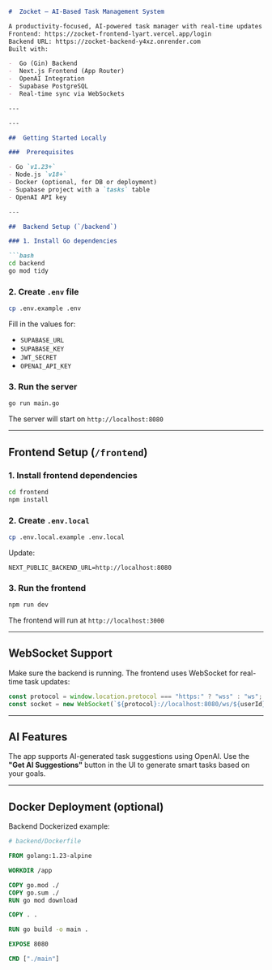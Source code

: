 ```markdown
#  Zocket – AI-Based Task Management System

A productivity-focused, AI-powered task manager with real-time updates using WebSockets.
Frontend: https://zocket-frontend-lyart.vercel.app/login
Backend URL: https://zocket-backend-y4xz.onrender.com
Built with:

-  Go (Gin) Backend
-  Next.js Frontend (App Router)
-  OpenAI Integration
-  Supabase PostgreSQL
-  Real-time sync via WebSockets

---

---

##  Getting Started Locally

###  Prerequisites

- Go `v1.23+`
- Node.js `v18+`
- Docker (optional, for DB or deployment)
- Supabase project with a `tasks` table
- OpenAI API key

---

##  Backend Setup (`/backend`)

### 1. Install Go dependencies

```bash
cd backend
go mod tidy
```

### 2. Create `.env` file

```bash
cp .env.example .env
```

Fill in the values for:

- `SUPABASE_URL`
- `SUPABASE_KEY`
- `JWT_SECRET`
- `OPENAI_API_KEY`

### 3. Run the server

```bash
go run main.go
```

The server will start on `http://localhost:8080`

---

##  Frontend Setup (`/frontend`)

### 1. Install frontend dependencies

```bash
cd frontend
npm install
```

### 2. Create `.env.local`

```bash
cp .env.local.example .env.local
```

Update:

```
NEXT_PUBLIC_BACKEND_URL=http://localhost:8080
```

### 3. Run the frontend

```bash
npm run dev
```

The frontend will run at `http://localhost:3000`

---

##  WebSocket Support

Make sure the backend is running. The frontend uses WebSocket for real-time task updates:

```ts
const protocol = window.location.protocol === "https:" ? "wss" : "ws";
const socket = new WebSocket(`${protocol}://localhost:8080/ws/${userId}`);
```

---

##  AI Features

The app supports AI-generated task suggestions using OpenAI. Use the **"Get AI Suggestions"** button in the UI to generate smart tasks based on your goals.

---

##  Docker Deployment (optional)

Backend Dockerized example:

```Dockerfile
# backend/Dockerfile

FROM golang:1.23-alpine

WORKDIR /app

COPY go.mod ./
COPY go.sum ./
RUN go mod download

COPY . .

RUN go build -o main .

EXPOSE 8080

CMD ["./main"]
```

